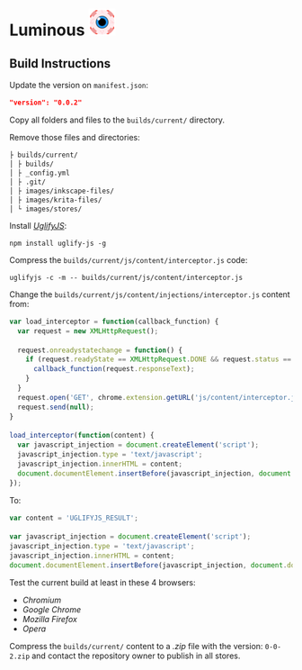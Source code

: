 # Luminous ![Icon](../images/icons/48.png)

## Build Instructions

Update the version on `manifest.json`:
```json
"version": "0.0.2"
```

Copy all folders and files to the `builds/current/` directory.

Remove those files and directories:
```
├ builds/current/
│ ├ builds/
│ ├ _config.yml
│ ├ .git/
│ ├ images/inkscape-files/
│ ├ images/krita-files/
│ └ images/stores/
```

Install [*UglifyJS*](https://github.com/mishoo/UglifyJS):
```shell
npm install uglify-js -g
```

Compress the `builds/current/js/content/interceptor.js` code:
```shell
uglifyjs -c -m -- builds/current/js/content/interceptor.js
```

Change the `builds/current/js/content/injections/interceptor.js` content from:

```javascript
var load_interceptor = function(callback_function) {
  var request = new XMLHttpRequest();

  request.onreadystatechange = function() {
    if (request.readyState == XMLHttpRequest.DONE && request.status == 200) {
      callback_function(request.responseText);
    }
  }
  request.open('GET', chrome.extension.getURL('js/content/interceptor.js'), true);
  request.send(null);
}

load_interceptor(function(content) {
  var javascript_injection = document.createElement('script');
  javascript_injection.type = 'text/javascript';
  javascript_injection.innerHTML = content;
  document.documentElement.insertBefore(javascript_injection, document.documentElement.firstChild);
});
```

To:
```javascript
var content = 'UGLIFYJS_RESULT';

var javascript_injection = document.createElement('script');
javascript_injection.type = 'text/javascript';
javascript_injection.innerHTML = content;
document.documentElement.insertBefore(javascript_injection, document.documentElement.firstChild);
```

Test the current build at least in these 4 browsers:

- *Chromium*
- *Google Chrome*
- *Mozilla Firefox*
- *Opera*

Compress the `builds/current/` content to a *.zip* file with the version: `0-0-2.zip` and contact the repository owner to publish in all stores.
